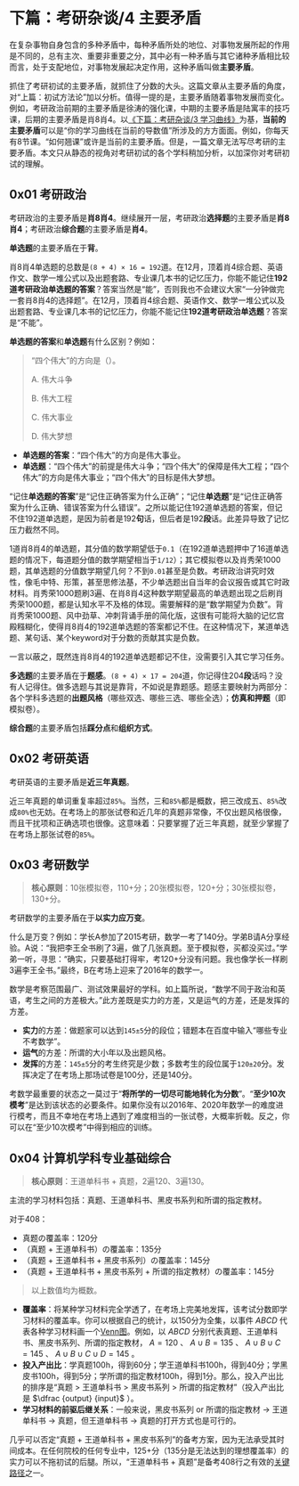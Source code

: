 # 下篇：考研杂谈/4 主要矛盾

在复杂事物自身包含的多种矛盾中，每种矛盾所处的地位、对事物发展所起的作用是不同的，总有主次、重要非重要之分，其中必有一种矛盾与其它诸种矛盾相比较而言，处于支配地位，对事物发展起决定作用，这种矛盾叫做**主要矛盾**。

抓住了考研初试的主要矛盾，就抓住了分数的大头。这篇文章从主要矛盾的角度，对“上篇：初试方法论”加以分析。值得一提的是，主要矛盾随着事物发展而变化。例如，考研政治前期的主要矛盾是徐涛的强化课，中期的主要矛盾是陆寓丰的技巧课，后期的主要矛盾是肖8肖4。以[《下篇：考研杂谈/3 学习曲线》](https://github.com/Anticorianderist/kaoyan/blob/main/1-src/2-essays/3-learning-curve.md)为基，**当前的主要矛盾**可以是“你的学习曲线在当前的导数值”所涉及的方方面面。例如，你每天有8节课。“如何翘课”或许是当前的主要矛盾。但是，一篇文章无法写尽考研的主要矛盾。本文只从静态的视角对考研初试的各个学科稍加分析，以加深你对考研初试的理解。

## 0x01 考研政治

考研政治的主要矛盾是**肖8肖4**。继续展开一层，考研政治**选择题**的主要矛盾是**肖8肖4**；考研政治**综合题**的主要矛盾是**肖4**。

**单选题**的主要矛盾在于**背**。

肖8肖4单选题的总数是`(8 + 4) × 16 = 192`道。在12月，顶着肖4综合题、英语作文、数学一堆公式以及出题套路、专业课几本书的记忆压力，你能不能记住**192道考研政治单选题的答案**？答案当然是“能”，否则我也不会建议大家“一分钟做完一套肖8肖4的选择题”。在12月，顶着肖4综合题、英语作文、数学一堆公式以及出题套路、专业课几本书的记忆压力，你能不能记住**192道考研政治单选题**？答案是“不能”。

**单选题的答案**和**单选题**有什么区别？例如：

> “四个伟大”的方向是（）。
>
> A. 伟大斗争
>
> B. 伟大工程
>
> C. 伟大事业
>
> D. 伟大梦想

- **单选题的答案**：“四个伟大”的方向是伟大事业。
- **单选题**：“四个伟大”的前提是伟大斗争；“四个伟大”的保障是伟大工程；“四个伟大”的方向是伟大事业；“四个伟大”的目标是伟大梦想。

“记住**单选题的答案**”是“记住正确答案为什么正确”；“记住**单选题**”是“记住正确答案为什么正确、错误答案为什么错误”。之所以能记住192道单选题的答案，但记不住192道单选题，是因为前者是192**句**话，但后者是192**段**话。此差异导致了记忆压力截然不同。

1道肖8肖4的单选题，其分值的数学期望低于`0.1`（在192道单选题押中了16道单选题的情况下，每道题分值的数学期望相当于`1/12`）；其它模拟卷以及肖秀荣1000题，其单选题的分值数学期望几何？不到`0.01`甚至是负数。考研政治讲究时效性，像毛中特、形策，甚至思修法基，不少单选题出自当年的会议报告或其它时政材料。肖秀荣1000题刷3遍、在肖8肖4这种数学期望最高的单选题出现之后刷肖秀荣1000题，都是认知水平不及格的体现。需要解释的是“数学期望为负数”。背肖秀荣1000题、风中劲草、冲刺背诵手册的简化版，这很有可能将大脑的记忆宫殿糨糊化，使得肖8肖4的192道单选题的答案都记不住。在这种情况下，某道单选题、某句话、某个keyword对于分数的贡献其实是负数。

一言以蔽之，既然连肖8肖4的192道单选题都记不住，没需要引入其它学习任务。

**多选题**的主要矛盾在于**题感**。`(8 + 4) × 17 = 204`道，你记得住204**段**话吗？没有人记得住。做多选题与其说是靠背，不如说是靠题感。题感主要映射为两部分：各个学科多选题的**出题风格**（哪些双选、哪些三选、哪些全选）；**仿真和押题**（即模拟卷）。

**综合题**的主要矛盾包括**踩分点**和**组织方式**。

## 0x02 考研英语

考研英语的主要矛盾是**近三年真题**。

近三年真题的单词重复率超过`85%`。当然，三和`85%`都是概数，把三改成五、`85%`改成`80%`也无妨。在考场上的那张试卷和近几年的真题非常像，不仅出题风格很像，而且干扰项和正确选项也很像。这意味着：只要掌握了近三年真题，就至少掌握了在考场上那张试卷的`85%`。

## 0x03 考研数学

> **核心原则**：10张模拟卷，110+分；20张模拟卷，120+分；30张模拟卷，130+分。

考研数学的主要矛盾在于**以实力应万变**。

什么是万变？例如：学长A参加了2015考研，数学一考了140分。学弟B请A分享经验。A说：“我把李王全书刷了3遍，做了几张真题。至于模拟卷，买都没买过。”学弟一听，寻思：“确实，只要基础打得牢，考120+分没有问题。我也像学长一样刷3遍李王全书。”最终，B在考场上迎来了2016年的数学一。

数学是考察范围最广、测试效果最好的学科。如上篇所说，“数学不同于政治和英语，考生之间的方差极大。”此方差既是实力的方差，又是运气的方差，还是发挥的方差。

- **实力**的方差：做题家可以达到`145±5`分的段位；错题本在百度中输入“哪些专业不考数学”。
- **运气**的方差：所谓的大小年以及出题风格。
- **发挥**的方差：`145±5`分的考生终究是少数；多数考生的段位属于`120±20`分。发挥决定了在考场上那场试卷是100分，还是140分。

考数学最重要的状态之一莫过于“**将所学的一切尽可能地转化为分数**”。“**至少10次模考**”是达到该状态的必要条件。如果你没有以2016年、2020年数学一的难度进行模考，而且不幸地在考场上遇到了难度相当的一张试卷，大概率折戟。反之，你可以在“至少10次模考”中得到相应的训练。

## 0x04 计算机学科专业基础综合

> **核心原则**：王道单科书 + 真题，2遍120、3遍130。

主流的学习材料包括：真题、王道单科书、黑皮书系列和所谓的指定教材。

对于408：

- 真题の覆盖率：120分
- （真题 + 王道单科书）の覆盖率：135分
- （真题 + 王道单科书 + 黑皮书系列）の覆盖率：145分
- （真题 + 王道单科书 + 黑皮书系列 + 所谓的指定教材）の覆盖率：145分

> 以上数值均为概数。

- **覆盖率**：将某种学习材料完全学透了，在考场上完美地发挥，该考试分数即学习材料的覆盖率。你可以根据自己的统计，以150分为全集，以事件 $ABCD$ 代表各种学习材料画一个[Venn图](https://en.wikipedia.org/wiki/Venn_diagram)。例如，以 $ABCD$ 分别代表真题、王道单科书、黑皮书系列、所谓的指定教材， $A = 120$ 、 $A ∪ B = 135$ 、 $A ∪ B ∪ C = 145$ 、 $A ∪ B ∪ C ∪ D = 145$ 。
- **投入产出比**：学真题100h，得到60分；学王道单科书100h，得到40分；学黑皮书100h，得到5分；学所谓的指定教材100h，得到1分。那么，投入产出比的排序是“真题 > 王道单科书 > 黑皮书系列 > 所谓的指定教材”（投入产出比是 $\dfrac {output} {input}$ ）。
- **学习材料的前驱后继关系**：一般来说，黑皮书系列 or 所谓的指定教材 → 王道单科书 → 真题，但王道单科书 → 真题的打开方式也是可行的。

几乎可以否定“真题 + 王道单科书 + 黑皮书系列”的备考方案，因为无法承受其时间成本。在任何院校的任何专业中，125+分（135分是无法达到的理想覆盖率）的实力可以不拖初试的后腿。所以，“王道单科书 + 真题”是备考408行之有效的[关键路径](https://en.wikipedia.org/wiki/Critical_path_method)之一。

